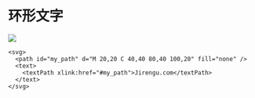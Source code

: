 # 环形文字

![](https://cloud.hunger-valley.com/18-10-15/47719408.jpg)

```
<svg>
  <path id="my_path" d="M 20,20 C 40,40 80,40 100,20" fill="none" />
  <text>
    <textPath xlink:href="#my_path">Jirengu.com</textPath>
  </text>
</svg>
```

